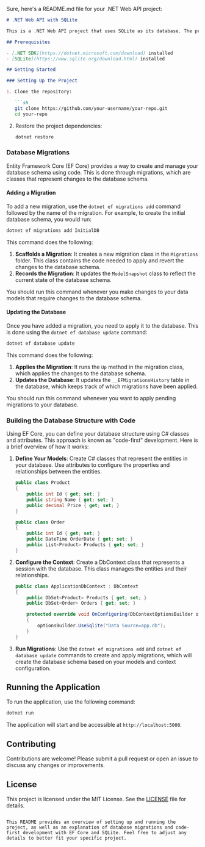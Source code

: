 Sure, here's a README.md file for your .NET Web API project:

```markdown
# .NET Web API with SQLite

This is a .NET Web API project that uses SQLite as its database. The project demonstrates how to use Entity Framework Core (EF Core) to manage database migrations and build a database structure using code.

## Prerequisites

- [.NET SDK](https://dotnet.microsoft.com/download) installed
- [SQLite](https://www.sqlite.org/download.html) installed

## Getting Started

### Setting Up the Project

1. Clone the repository:

   ```sh
   git clone https://github.com/your-username/your-repo.git
   cd your-repo
   ```

2. Restore the project dependencies:

   ```sh
   dotnet restore
   ```

### Database Migrations

Entity Framework Core (EF Core) provides a way to create and manage your database schema using code. This is done through migrations, which are classes that represent changes to the database schema.

#### Adding a Migration

To add a new migration, use the `dotnet ef migrations add` command followed by the name of the migration. For example, to create the initial database schema, you would run:

```sh
dotnet ef migrations add InitialDB
```

This command does the following:

1. **Scaffolds a Migration**: It creates a new migration class in the `Migrations` folder. This class contains the code needed to apply and revert the changes to the database schema.
2. **Records the Migration**: It updates the `ModelSnapshot` class to reflect the current state of the database schema.

You should run this command whenever you make changes to your data models that require changes to the database schema.

#### Updating the Database

Once you have added a migration, you need to apply it to the database. This is done using the `dotnet ef database update` command:

```sh
dotnet ef database update
```

This command does the following:

1. **Applies the Migration**: It runs the `Up` method in the migration class, which applies the changes to the database schema.
2. **Updates the Database**: It updates the `__EFMigrationsHistory` table in the database, which keeps track of which migrations have been applied.

You should run this command whenever you want to apply pending migrations to your database.

### Building the Database Structure with Code

Using EF Core, you can define your database structure using C# classes and attributes. This approach is known as "code-first" development. Here is a brief overview of how it works:

1. **Define Your Models**: Create C# classes that represent the entities in your database. Use attributes to configure the properties and relationships between the entities.

   ```csharp
   public class Product
   {
       public int Id { get; set; }
       public string Name { get; set; }
       public decimal Price { get; set; }
   }

   public class Order
   {
       public int Id { get; set; }
       public DateTime OrderDate { get; set; }
       public List<Product> Products { get; set; }
   }
   ```

2. **Configure the Context**: Create a DbContext class that represents a session with the database. This class manages the entities and their relationships.

   ```csharp
   public class ApplicationDbContext : DbContext
   {
       public DbSet<Product> Products { get; set; }
       public DbSet<Order> Orders { get; set; }

       protected override void OnConfiguring(DbContextOptionsBuilder optionsBuilder)
       {
           optionsBuilder.UseSqlite("Data Source=app.db");
       }
   }
   ```

3. **Run Migrations**: Use the `dotnet ef migrations add` and `dotnet ef database update` commands to create and apply migrations, which will create the database schema based on your models and context configuration.

## Running the Application

To run the application, use the following command:

```sh
dotnet run
```

The application will start and be accessible at `http://localhost:5000`.

## Contributing

Contributions are welcome! Please submit a pull request or open an issue to discuss any changes or improvements.

## License

This project is licensed under the MIT License. See the [LICENSE](LICENSE) file for details.
```

This README provides an overview of setting up and running the project, as well as an explanation of database migrations and code-first development with EF Core and SQLite. Feel free to adjust any details to better fit your specific project.